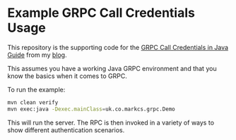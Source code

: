 # Example GRPC Call Credentials Usage

This repository is the supporting code for the [GRPC Call Credentials in Java Guide](https://mark-cs.co.uk/posts/2020/july/grpc-call-credentials-in-java/) from my [blog](https://mark-cs.co.uk).

This assumes you have a working Java GRPC environment and that you know the basics when it comes to GRPC.

To run the example:

```bash
mvn clean verify
mvn exec:java -Dexec.mainClass=uk.co.markcs.grpc.Demo
```

This will run the server.
The RPC is then invoked in a variety of ways to show different authentication scenarios.

